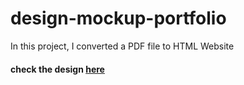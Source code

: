 # design-mockup-portfolio
In this project, I converted a PDF file to HTML Website 
#### check the design [here](https://danrejsa.github.io/design-mockup-portfolio/)
